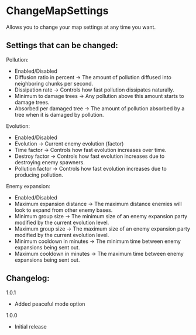 # ChangeMapSettings

Allows you to change your map settings at any time you want.

## Settings that can be changed:

Pollution:

* Enabled/Disabled
* Diffusion ratio in percent -> The amount of pollution diffused into neighboring chunks per second.
* Dissipation rate -> Controls how fast pollution dissipates naturally.
* Minimum to damage trees -> Any pollution above this amount starts to damage trees.
* Absorbed per damaged tree -> The amount of pollution absorbed by a tree when it is damaged by pollution.

Evolution:

* Enabled/Disabled
* Evolution -> Current enemy evolution (factor)
* Time factor -> Controls how fast evolution increases over time.
* Destroy factor -> Controls how fast evolution increases due to destroying enemy spawners.
* Pollution factor -> Controls how fast evolution increases due to producing pollution.

Enemy expansion:

* Enabled/Disabled
* Maximum expansion distance -> The maximum distance enemies will look to expand from other enemy bases.
* Minimum group size -> The minimum size of an enemy expansion party modified by the current evolution level.
* Maximum group size -> The maximum size of an enemy expansion party modified by the current evolution level.
* Minimum cooldown in minutes -> The minimum time between enemy expansions being sent out.
* Maximum cooldown in minutes -> The maximum time between enemy expansions being sent out.

## Changelog:

1.0.1

* Added peaceful mode option

1.0.0

* Initial release